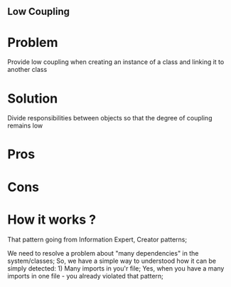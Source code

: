 ## Low Coupling

# Problem
Provide low coupling when creating an instance of a class and linking it to another class

# Solution
Divide responsibilities between objects so that the degree of coupling remains low

# Pros

# Cons

# How it works ?
That pattern going from Information Expert, Creator patterns;

We need to resolve a problem about "many dependencies" in the system/classes; So, we have a simple way to understood how it can be simply detected: 1) Many imports in you'r file; Yes, when you have a many imports in one file - you already violated that pattern;